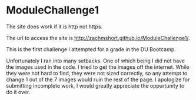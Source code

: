 # ModuleChallenge1

The site does work if it is http not https.

The url to access the site is http://zachmshort.github.io/ModuleChallenge1/.

This is the first challenge I attempted for a grade in the DU Bootcamp.

Unfortunately I ran into many setbacks. One of which being I did not have the images used in the code. I tried to get the images off the internet. While they were not hard to find, they were not sized correctly, so any attempt to change 1 out of the 7 images would ruin the rest of the page. I apologize for submitting incomplete work, I would greatly appreciate the oppurtunity to do it over.
